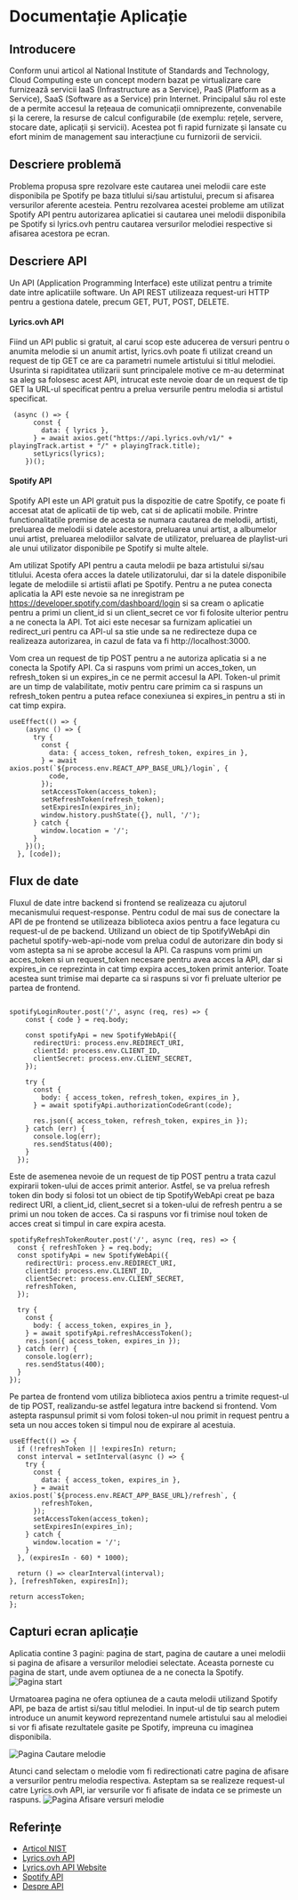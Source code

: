 # Documentație Aplicație



## Introducere
Conform unui articol al National Institute of Standards and Technology, Cloud Computing este un concept modern bazat pe virtualizare care furnizează servicii IaaS (Infrastructure as a Service), PaaS (Platform as a Service), SaaS (Software as a Service) prin Internet. Principalul său rol este de a permite accesul la rețeaua de comunicații omniprezente, convenabile și la cerere, la resurse de calcul configurabile (de exemplu: rețele, servere, stocare date, aplicații și servicii). Acestea pot fi rapid furnizate și lansate cu efort minim de management sau interacțiune cu furnizorii de servicii.
## Descriere problemă
Problema propusa spre rezolvare este cautarea unei melodii care este disponibila pe Spotify pe baza titlului si/sau artistului, precum si afisarea versurilor aferente acesteia. 
Pentru rezolvarea acestei probleme am utilizat Spotify API pentru autorizarea aplicatiei si cautarea unei melodii disponibila pe Spotify si lyrics.ovh pentru cautarea versurilor melodiei respective si afisarea acestora pe ecran.

## Descriere API
Un API (Application Programming Interface) este utilizat pentru a trimite date intre aplicatiile software. Un API REST utilizeaza request-uri HTTP pentru a gestiona datele, precum GET, PUT, POST, DELETE.

#### Lyrics.ovh API
Fiind un API public si gratuit, al carui scop este aducerea de versuri pentru o anumita melodie si un anumit artist, lyrics.ovh poate fi utilizat creand un request de tip GET ce are ca parametri numele artistului si titlul melodiei. Usurinta si rapiditatea utilizarii sunt principalele motive ce m-au determinat sa aleg sa folosesc acest API, intrucat este nevoie doar de un request de tip GET la URL-ul specificat pentru a prelua versurile pentru melodia si artistul specificat.

```
 (async () => {
      const {
        data: { lyrics },
      } = await axios.get("https://api.lyrics.ovh/v1/" + playingTrack.artist + "/" + playingTrack.title);
      setLyrics(lyrics);
    })();
 ```
 #### Spotify API
Spotify API este un API gratuit pus la dispozitie de catre Spotify, ce poate fi accesat atat de aplicatii de tip web, cat si de aplicatii mobile. Printre functionalitatile premise de acesta se numara cautarea de melodii, artisti, preluarea de melodii si datele acestora, preluarea unui artist, a albumelor unui artist, preluarea melodiilor salvate de utilizator, preluarea de playlist-uri ale unui utilizator disponibile pe Spotify si multe altele.

Am utilizat Spotify API pentru a cauta melodii pe baza artistului si/sau titlului. Acesta ofera acces la datele utilizatorului, dar si la datele disponibile legate de melodiile si artistii aflati pe Spotify. Pentru a ne putea conecta aplicatia la API este nevoie sa ne inregistram pe https://developer.spotify.com/dashboard/login si sa cream o aplicatie pentru a primi un client_id si un client_secret ce vor fi folosite ulterior pentru a ne conecta la API. Tot aici este necesar sa furnizam aplicatiei un redirect_uri pentru ca API-ul sa stie unde sa ne redirecteze dupa ce realizeaza autorizarea, in cazul de fata va fi http://localhost:3000. 
 
Vom crea un request de tip POST pentru a ne autoriza aplicatia si a ne conecta la Spotify API. Ca si raspuns vom primi un acces_token, un refresh_token si un expires_in ce ne permit accesul la API. Token-ul primit are un timp de valabilitate, motiv pentru care primim ca si raspuns un refresh_token pentru a putea reface conexiunea si expires_in pentru a sti in cat timp expira.
```
useEffect(() => {
    (async () => {
      try {
        const {
          data: { access_token, refresh_token, expires_in },
        } = await axios.post(`${process.env.REACT_APP_BASE_URL}/login`, {
          code,
        });
        setAccessToken(access_token);
        setRefreshToken(refresh_token);
        setExpiresIn(expires_in);
        window.history.pushState({}, null, '/');
      } catch {
        window.location = '/';
      }
    })();
  }, [code]);
  ```

## Flux de date
Fluxul de date intre backend si frontend se realizeaza cu ajutorul mecanismului request-response. Pentru codul de mai sus de conectare la API de pe frontend se utilizeaza biblioteca axios pentru a face legatura cu request-ul de pe backend.
Utilizand un obiect de tip SpotifyWebApi din pachetul spotify-web-api-node vom prelua codul de autorizare din body si vom astepta sa ni se aprobe accesul la API. Ca raspuns vom primi un acces_token si un request_token necesare pentru avea acces la API, dar si expires_in ce reprezinta in cat timp expira acces_token primit anterior. Toate acestea sunt trimise mai departe ca si raspuns si vor fi preluate ulterior pe partea de frontend.
```

spotifyLoginRouter.post('/', async (req, res) => {
    const { code } = req.body;
  
    const spotifyApi = new SpotifyWebApi({
      redirectUri: process.env.REDIRECT_URI,
      clientId: process.env.CLIENT_ID,
      clientSecret: process.env.CLIENT_SECRET,
    });
  
    try {
      const {
        body: { access_token, refresh_token, expires_in },
      } = await spotifyApi.authorizationCodeGrant(code);
  
      res.json({ access_token, refresh_token, expires_in });
    } catch (err) {
      console.log(err);
      res.sendStatus(400);
    }
  });
  ```
  Este de asemenea nevoie de un request de tip POST pentru a trata cazul expirarii token-ului de acces primit anterior. Astfel, se va prelua refresh token din body si folosi tot un obiect de tip SpotifyWebApi creat pe baza redirect URI, a client_id, client_secret si a token-ului de refresh pentru a se primi un nou token de acces. Ca si raspuns vor fi trimise noul token de acces creat si timpul in care expira acesta.
  
  ```
  spotifyRefreshTokenRouter.post('/', async (req, res) => {
    const { refreshToken } = req.body;
    const spotifyApi = new SpotifyWebApi({
      redirectUri: process.env.REDIRECT_URI,
      clientId: process.env.CLIENT_ID,
      clientSecret: process.env.CLIENT_SECRET,
      refreshToken,
    });
  
    try {
      const {
        body: { access_token, expires_in },
      } = await spotifyApi.refreshAccessToken();
      res.json({ access_token, expires_in });
    } catch (err) {
      console.log(err);
      res.sendStatus(400);
    }
  });
  ```
  Pe partea de frontend vom utiliza biblioteca axios pentru a trimite request-ul de tip POST, realizandu-se astfel legatura intre backend si frontend. Vom astepta raspunsul primit si vom folosi token-ul nou primit in request pentru a seta un nou acces token si timpul nou de expirare al acestuia.
  
  ```
  useEffect(() => {
    if (!refreshToken || !expiresIn) return;
    const interval = setInterval(async () => {
      try {
        const {
          data: { access_token, expires_in },
        } = await axios.post(`${process.env.REACT_APP_BASE_URL}/refresh`, {
          refreshToken,
        });
        setAccessToken(access_token);
        setExpiresIn(expires_in);
      } catch {
        window.location = '/';
      }
    }, (expiresIn - 60) * 1000);

    return () => clearInterval(interval);
  }, [refreshToken, expiresIn]);

  return accessToken;
};
  ```
## Capturi ecran aplicație
Aplicatia contine 3 pagini: pagina de start, pagina de cautare a unei melodii si pagina de afisare a versurilor melodiei selectate. Aceasta porneste cu pagina de start, unde avem optiunea de a ne conecta la Spotify.
![Pagina start](pagina_start.png)

Urmatoarea pagina ne ofera optiunea de a cauta melodii utilizand Spotify API, pe baza de artist si/sau titlul melodiei. In input-ul de tip search putem introduce un anumit keyword reprezentand numele artistului sau al melodiei si vor fi afisate rezultatele gasite pe Spotify, impreuna cu imaginea disponibila.

![Pagina Cautare melodie](pagina_cautare_melodie.png)

Atunci cand selectam o melodie vom fi redirectionati catre pagina de afisare a versurilor pentru melodia respectiva. Asteptam sa se realizeze request-ul catre Lyrics.ovh API, iar versurile vor fi afisate de indata ce se primeste un raspuns.
![Pagina Afisare versuri melodie](pagina_afisare_versuri.png)
## Referințe
* [Articol NIST](https://nvlpubs.nist.gov/nistpubs/Legacy/SP/nistspecialpublication800-145.pdf)
* [Lyrics.ovh API](https://github.com/public-apis/public-apis)
* [Lyrics.ovh API Website](https://lyricsovh.docs.apiary.io/#)
* [Spotify API](https://developer.spotify.com/documentation/web-api/quick-start/)
* [Despre API](https://support.apple.com/ro-ro/guide/shortcuts-mac/apd2e30c9d45/mac)
